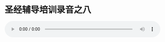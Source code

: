 # 圣经辅导培训录音之八

<audio style="width: 100%;" preload="false" controls controlslist="nodownload"><source src="http://file.simai.life/audio/mp3/old/12230.mp3" type="audio/mpeg">Your browser does not support the audio element.</audio>


